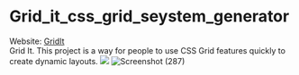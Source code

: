 # Grid_it_css_grid_seystem_generator
Website: <a href="https://ahmedm1999.github.io/Grid_it_css_grid_seystem_generator/">GridIt</a> <br/>
Grid It.
This project is a way for people to use CSS Grid features quickly to create dynamic layouts.
<img src="https://user-images.githubusercontent.com/67029330/112692316-cf0aef80-8e8f-11eb-90ed-45fb95e269c3.png"/>
![Screenshot (287)](https://user-images.githubusercontent.com/67029330/112692316-cf0aef80-8e8f-11eb-90ed-45fb95e269c3.png)

